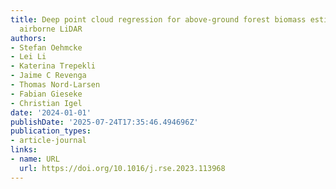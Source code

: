 ```yaml
---
title: Deep point cloud regression for above-ground forest biomass estimation from
  airborne LiDAR
authors:
- Stefan Oehmcke
- Lei Li
- Katerina Trepekli
- Jaime C Revenga
- Thomas Nord-Larsen
- Fabian Gieseke
- Christian Igel
date: '2024-01-01'
publishDate: '2025-07-24T17:35:46.494696Z'
publication_types:
- article-journal
links:
- name: URL
  url: https://doi.org/10.1016/j.rse.2023.113968
---
```


